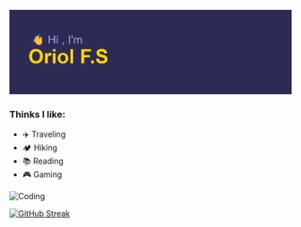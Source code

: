 [![MasterHead](header.png)](https://github.com/OriolFiblaSancho)
### Thinks I like:
- ✈️ Traveling
- 🏕️ Hiking
- 📚 Reading
- 🎮 Gaming

<img align="center" alt="Coding" width="400" src="https://github.com/user-attachments/assets/d4254e5e-ed00-4ec1-802e-8c642b0ac761">
  
[![GitHub Streak](https://streak-stats.demolab.com?user=OriolFiblaSancho&theme=shades-of-purple)](https://git.io/streak-stats)
